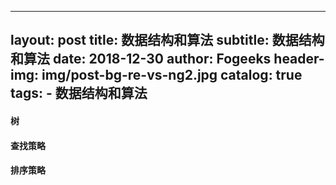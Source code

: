 
---
layout:  post
title:		数据结构和算法
subtitle:	数据结构和算法
date:     2018-12-30
author:   Fogeeks
header-img: img/post-bg-re-vs-ng2.jpg
catalog: true
tags:
    - 数据结构和算法
---

#### 树

#### 查找策略

#### 排序策略
